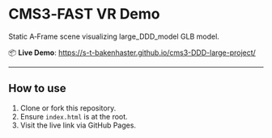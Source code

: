 # CMS3‑FAST VR Demo

Static A‑Frame scene visualizing large_DDD_model GLB model.

📦 **Live Demo**: https://s-t-bakenhaster.github.io/cms3-DDD-large-project/

---

## How to use

1. Clone or fork this repository.
2. Ensure `index.html` is at the root.
3. Visit the live link via GitHub Pages.
